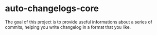 # auto-changelogs-core
The goal of this project is to provide useful informations about a series of commits, helping you write changelog in a format that you like.
